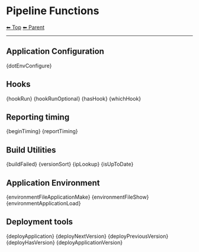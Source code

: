 # Pipeline Functions

<!-- TEMPLATE header 2 -->
[⬅ Top](index.md) [⬅ Parent ](../index.md)
<hr />

## Application Configuration

{dotEnvConfigure}

## Hooks

{hookRun}
{hookRunOptional}
{hasHook}
{whichHook}

## Reporting timing

{beginTiming}
{reportTiming}

## Build Utilities

{buildFailed}
{versionSort}
{ipLookup}
{isUpToDate}

## Application Environment

{environmentFileApplicationMake}
{environmentFileShow}
{environmentApplicationLoad}

## Deployment tools

{deployApplication}
{deployNextVersion}
{deployPreviousVersion}
{deployHasVersion}
{deployApplicationVersion}
